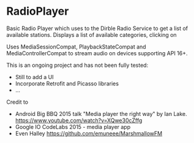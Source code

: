 # RadioPlayer
Basic Radio Player which uses to the Dirble Radio Service to get a list of available stations. Displays a list of available categories, clicking on

Uses MediaSessionCompat, PlaybackStateCompat and MediaControllerCompat to stream audio on devices supporting API 16+.

This is an ongoing project and has not been fully tested:
* Still to add a UI
* Incorporate Retrofit and Picasso libraries
* ...

Credit to
* Android Big BBQ 2015 talk "Media player the right way" by Ian Lake.
    https://www.youtube.com/watch?v=XQwe30cZffg
* Google IO CodeLabs 2015 - media player app
* Even Halley https://github.com/emuneee/MarshmallowFM

